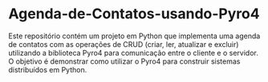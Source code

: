 # Agenda-de-Contatos-usando-Pyro4
Este repositório contém um projeto em Python que implementa uma agenda de contatos com as operações de CRUD (criar, ler, atualizar e excluir) utilizando a biblioteca Pyro4 para comunicação entre o cliente e o servidor. O objetivo é demonstrar como utilizar o Pyro4 para construir sistemas distribuídos em Python.
